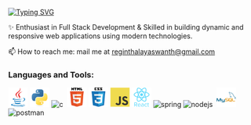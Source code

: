 
<p align="left">
  <a href="https://git.io/typing-svg">
    <img src="https://readme-typing-svg.demolab.com?font=Fira+Code&pause=1000&random=false&width=435&lines=Hi+there%2C+I'm+Yaswanth+Reginthala+%F0%9F%91%8B" alt="Typing SVG">
  </a>
</p>

✨ Enthusiast in Full Stack Development & Skilled in building dynamic and responsive web applications using modern technologies.

📫 How to reach me: mail me at reginthalayaswanth@gmail.com 

<h3 align="left">Languages and Tools:</h3>
<p align="left"> 
  <a > <img src="https://raw.githubusercontent.com/devicons/devicon/master/icons/java/java-original.svg" alt="java" width="40" height="40"/> </a> 
  <a> <img src="https://raw.githubusercontent.com/devicons/devicon/master/icons/python/python-original.svg" alt="python" width="40" height="40"/> </a> 
  <a> <img src="https://user-images.githubusercontent.com/97559428/182455806-21ec2dd0-1404-4cc1-b67a-d1cd3f87b54f.svg"  title="c" alt="c" width="40" height="40"/>&nbsp; </a> 
  <a> <img src="https://raw.githubusercontent.com/devicons/devicon/master/icons/html5/html5-original-wordmark.svg" alt="html5" width="40" height="40"/> </a> 
  <a> <img src="https://raw.githubusercontent.com/devicons/devicon/master/icons/css3/css3-original-wordmark.svg" alt="css3" width="40" height="40"/> </a> 
  <a> <img src="https://raw.githubusercontent.com/devicons/devicon/master/icons/javascript/javascript-original.svg" alt="javascript" width="40" height="40"/> </a> 
  <a> <img src="https://raw.githubusercontent.com/devicons/devicon/master/icons/react/react-original-wordmark.svg" alt="react" width="40" height="40"/> </a> 
  <a> <img src="https://www.vectorlogo.zone/logos/springio/springio-icon.svg" alt="spring" width="40" height="40"/> </a> 
  <a> <img src="https://user-images.githubusercontent.com/97559428/182455184-6a0dd7bb-f318-4896-a78a-d1da9309026b.svg"  title="nodejs" alt="nodejs" width="40" height="40"/>&nbsp; </a> 
  <a> <img src="https://raw.githubusercontent.com/devicons/devicon/master/icons/mysql/mysql-original-wordmark.svg" alt="mysql" width="40" height="40"/> </a> 
  <a> <img src="https://www.vectorlogo.zone/logos/getpostman/getpostman-icon.svg" alt="postman" width="40" height="40"/> </a>
 
  
</p>
